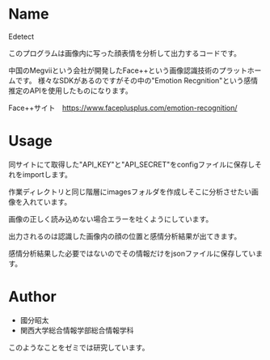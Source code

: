 # Name

Edetect

このプログラムは画像内に写った顔表情を分析して出力するコードです。

中国のMegviiという会社が開発したFace++という画像認識技術のプラットホームです。
様々なSDKがあるのですがその中の"Emotion Recgnition"という感情推定のAPIを使用したものになります。

Face++サイト　https://www.faceplusplus.com/emotion-recognition/

# Usage
 
 同サイトにて取得した"API_KEY"と"API_SECRET"をconfigファイルに保存しそれをimportします。
 
 
 作業ディレクトリと同じ階層にimagesフォルダを作成しそこに分析させたい画像を入れています。
 　
  
 画像の正しく読み込めない場合エラーを吐くようにしています。
 
 
 出力されるのは認識した画像内の顔の位置と感情分析結果が出てきます。
 
 
 感情分析結果した必要ではないのでその情報だけをjsonファイルに保存しています。
 
# Author
 
* 國分昭太
* 関西大学総合情報学部総合情報学科

 
このようなことをゼミでは研究しています。
